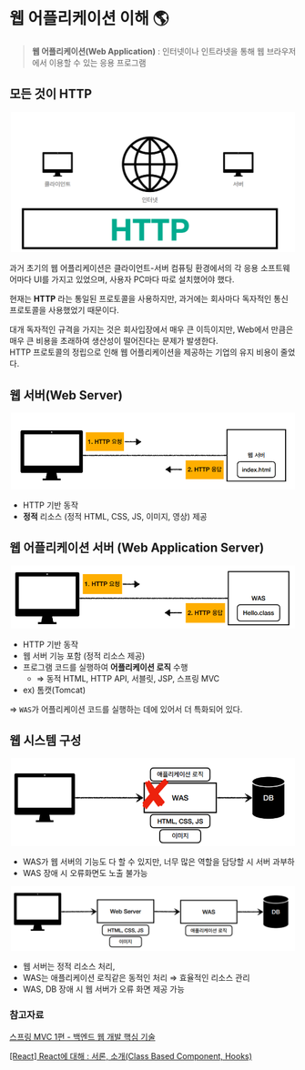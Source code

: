 # 웹 어플리케이션 이해 🌎
> **웹 어플리케이션(Web Application)** : 인터넷이나 인트라넷을 통해 웹 브라우저에서 이용할 수 있는 응용 프로그램 

## 모든 것이 HTTP
<div align='center'>
    <img src="img/spring_web_application_01.png" width="500px"/>
</div>

과거 초기의 웹 어플리케이션은 클라이언트-서버 컴퓨팅 환경에서의 각 응용 소프트웨어마다 UI를 가지고 있었으며, 사용자 PC마다 따로 설치했어야 했다.

현재는 **HTTP** 라는 통일된 프로토콜을 사용하지만, 과거에는 회사마다 독자적인 통신 프로토콜을 사용했었기 때문이다.

대개 독자적인 규격을 가지는 것은 회사입장에서 매우 큰 이득이지만, Web에서 만큼은 매우 큰 비용을 초래하여 생산성이 떨어진다는 문제가 발생한다.
<br> HTTP 프로토콜의 정립으로 인해 웹 어플리케이션을 제공하는 기업의 유지 비용이 줄었다.

## 웹 서버(Web Server)
<div align='center'>
    <img src="img/spring_web_application_02.png" width="500px"/>
</div>

- HTTP 기반 동작
- **정적** 리소스 (정적 HTML, CSS, JS, 이미지, 영상) 제공

## 웹 어플리케이션 서버 (Web Application Server)
<div align='center'>
    <img src="img/spring_web_application_03.png" width="500px"/>
</div>

- HTTP 기반 동작
- 웹 서버 기능 포함 (정적 리소스 제공)
- 프로그램 코드를 실행하여 **어플리케이션 로직** 수행
    - ⇒ 동적 HTML, HTTP API, 서블릿, JSP, 스프링 MVC
- ex) 톰캣(Tomcat)


=> `WAS`가 어플리케이션 코드를 실행하는 데에 있어서 더 특화되어 있다.

## 웹 시스템 구성
<div align='center'>
    <img src="img/spring_web_application_04.png" width="500px"/>
</div>

- WAS가 웹 서버의 기능도 다 할 수 있지만, 너무 많은 역할을 담당할 시 서버 과부하
- WAS 장애 시 오류화면도 노출 불가능

<div align='center'>
    <img src="img/spring_web_application_05.png" width="500px"/>
</div>

- 웹 서버는 정적 리소스 처리,
- WAS는 애플리케이션 로직같은 동적인 처리 ⇒ 효율적인 리소스 관리
- WAS, DB 장애 시 웹 서버가 오류 화면 제공 가능




### 참고자료
[스프링 MVC 1편 - 백엔드 웹 개발 핵심 기술](https://www.inflearn.com/course/%EC%8A%A4%ED%94%84%EB%A7%81-mvc-1/dashboard)

[[React] React에 대해 : 서론, 소개(Class Based Component, Hooks)](https://nitro04.blogspot.com/2020/01/web-web-application-web-site.html)
